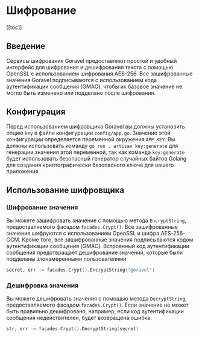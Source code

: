 # Шифрование

[[toc]]

## Введение

Сервисы шифрования Goravel предоставляют простой и удобный интерфейс для шифрования и дешифрования текста с помощью OpenSSL с использованием шифрования AES-256. Все зашифрованные значения Goravel подписываются с использованием кода аутентификации сообщения (GMAC), чтобы их базовое значение не могло быть изменено или подделано после шифрования.

## Конфигурация

Перед использованием шифровщика Goravel вы должны установить опцию `key` в файле конфигурации `config/app.go`. Значение этой конфигурации определяется переменной окружения `APP_KEY`. Вы должны использовать команду `go run . artisan key:generate` для генерации значения этой переменной, так как команда `key:generate` будет использовать безопасный генератор случайных байтов Golang для создания криптографически безопасного ключа для вашего приложения.

## Использование шифровщика

### Шифрование значения

Вы можете зашифровать значение с помощью метода `EncryptString`, предоставляемого фасадом `facades.Crypt()`. Все зашифрованные значения шифруются с использованием OpenSSL и шифра AES-256-GCM. Кроме того, все зашифрованные значения подписываются кодом аутентификации сообщения (GMAC). Встроенный код аутентификации сообщения предотвращает дешифрование значений, которые были подделаны злонамеренными пользователями:

```go
secret, err := facades.Crypt().EncryptString("goravel")
```

### Дешифровка значения

Вы можете дешифровать значения с помощью метода `DecryptString`, предоставляемого фасадом `facades.Crypt()`. Если значение не может быть правильно дешифровано, например, если код аутентификации сообщения недействителен, будет возвращена ошибка:

```go
str, err := facades.Crypt().DecryptString(secret)
```

<CommentService/>